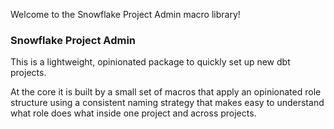 Welcome to the Snowflake Project Admin macro library!

### Snowflake Project Admin
This is a lightweight, opinionated package to quickly set up new dbt projects.

At the core it is built by a small set of macros that apply an opinionated 
role structure using a consistent naming strategy that makes easy to understand
what role does what inside one project and across projects.

